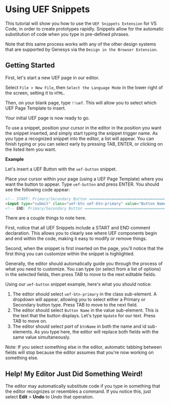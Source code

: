 Using UEF Snippets
==================

This tutorial will show you how to use the `UEF Snippets Extension` for VS Code, in order to create prototypes rapidly. Snippets allow for the automatic substitution of code when you type in pre-defined phrases.

Note that this same process works with any of the other design systems that are supported by Genesys via the `Design in the Browser Extension`.

Getting Started
---------------

First, let's start a new UEF page in our editor.

Select `File > New File`, then `Select the Language Mode` in the lower right of the screen, setting it to `HTML`.

Then, on your blank page, type `!!uef`. This will allow you to select which UEF Page Template to insert.

Your initial UEF page is now ready to go.

To use a snippet, position your cursor in the editor in the position you want the snippet inserted, and simply start typing the snippet trigger name. As you type a recognized snippet into the editor, a list will appear. You can finish typing or you can select early by pressing TAB, ENTER, or clicking on the listed item you want.

**Example**

Let's insert a UEF Button with the `uef-button` snippet.

Place your cursor within your page (using a UEF Page Template) where you want the button to appear. Type `uef-button` and press ENTER. You should see the following code appear:

````html
<!-- START: Primary/Secondary Button ====================================================== -->
<input type="submit" class="uef-btn uef-btn-primary" value="Button Name" name="btnName" id="btnName">
<!-- END: Primary/Secondary Button ====================================================== -->
````

There are a couple things to note here.

First, notice that all UEF Snippets include a START and END comment declaration. This allows you to clearly see where UEF components begin and end within the code, making it easy to modify or remove things.

Second, when the snippet is first inserted on the page, you'll notice that the first thing you can customize within the snippet is highlighted.

Generally, the editor should automatically guide you through the process of what you need to customize. You can type (or select from a list of options) in the selected fields, then press TAB to move to the next editable fields.

Using our `uef-button` snippet example, here's what you should notice:

1. The editor should select `uef-btn-primary` in the class sub-element. A dropdown will appear, allowing you to select either a Primary or Secondary button type. Press TAB to move to the next field.
2. The editor should select `Button Name` in the value sub-element. This is the text that the button displays. Let's type `Update` for our text. Press TAB to move on.
3. The editor should select *part* of `btnName` in both the name and id sub-elements. As you type here, the editor will replace both fields with the same value simultaneously.

Note: If you select something else in the editor, automatic tabbing between fields will stop because the editor assumes that you're now working on something else.

Help! My Editor Just Did Something Weird!
------------------------------------------

The editor may automatically substitute code if you type in something that the editor recognizes or resembles a command. If you notice this, just select **Edit** > **Undo** to Undo that operation.
